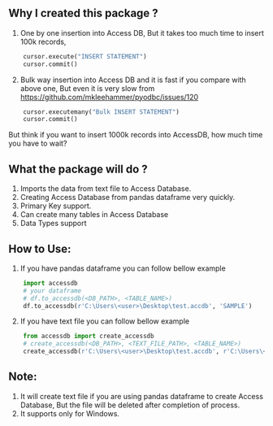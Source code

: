 Why I created this package ?
----------------------------
1) One by one insertion into Access DB, But it takes too much time to insert 100k 
records,
```python
    cursor.execute("INSERT STATEMENT")
    cursor.commit()
```
    
2) Bulk way insertion into Access DB and it is fast if you compare with above one,
But even it is very slow from https://github.com/mkleehammer/pyodbc/issues/120
```python
    cursor.executemany("Bulk INSERT STATEMENT")
    cursor.commit()
```
But think if you want to insert 1000k records into AccessDB, how much time you have to
wait?

What the package will do ?
---------------------------
  1) Imports the data from text file to Access Database.
  2) Creating Access Database from pandas dataframe very quickly.
  3) Primary Key support.
  4) Can create many tables in Access Database
  5) Data Types support

How to Use:
-----------
1) If you have pandas dataframe you can follow bellow example
```python
    import accessdb
    # your dataframe
    # df.to_accessdb(<DB_PATH>, <TABLE_NAME>)
    df.to_accessdb(r'C:\Users\<user>\Desktop\test.accdb', 'SAMPLE')
```
2) If you have text file you can follow bellow example
```python
    from accessdb import create_accessdb
    # create_accessdb(<DB_PATH>, <TEXT_FILE_PATH>, <TABLE_NAME>)
    create_accessdb(r'C:\Users\<user>\Desktop\test.accdb', r'C:\Users\<user>\Documents\test.text', 'SAMPLE')
```

Note:
-----------
1) It will create text file if you are using pandas dataframe to create Access Database,
   But the file will be deleted after completion of process.
2) It supports only for Windows.
